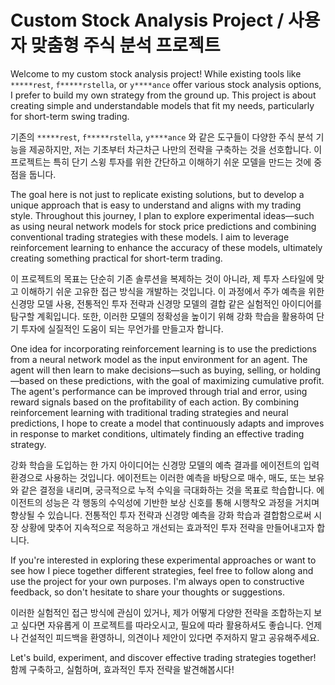 # Custom Stock Analysis Project / 사용자 맞춤형 주식 분석 프로젝트

Welcome to my custom stock analysis project! While existing tools like `*****rest`, `f*****rstella`, or `y****ance` offer various stock analysis options, I prefer to build my own strategy from the ground up. This project is about creating simple and understandable models that fit my needs, particularly for short-term swing trading.

기존의 `*****rest`, `f*****rstella`, `y****ance` 와 같은 도구들이 다양한 주식 분석 기능을 제공하지만, 저는 기초부터 차근차근 나만의 전략을 구축하는 것을 선호합니다. 이 프로젝트는 특히 단기 스윙 투자를 위한 간단하고 이해하기 쉬운 모델을 만드는 것에 중점을 둡니다.

The goal here is not just to replicate existing solutions, but to develop a unique approach that is easy to understand and aligns with my trading style. Throughout this journey, I plan to explore experimental ideas—such as using neural network models for stock price predictions and combining conventional trading strategies with these models. I aim to leverage reinforcement learning to enhance the accuracy of these models, ultimately creating something practical for short-term trading.

이 프로젝트의 목표는 단순히 기존 솔루션을 복제하는 것이 아니라, 제 투자 스타일에 맞고 이해하기 쉬운 고유한 접근 방식을 개발하는 것입니다. 이 과정에서 주가 예측을 위한 신경망 모델 사용, 전통적인 투자 전략과 신경망 모델의 결합 같은 실험적인 아이디어를 탐구할 계획입니다. 또한, 이러한 모델의 정확성을 높이기 위해 강화 학습을 활용하여 단기 투자에 실질적인 도움이 되는 무언가를 만들고자 합니다.

One idea for incorporating reinforcement learning is to use the predictions from a neural network model as the input environment for an agent. The agent will then learn to make decisions—such as buying, selling, or holding—based on these predictions, with the goal of maximizing cumulative profit. The agent's performance can be improved through trial and error, using reward signals based on the profitability of each action. By combining reinforcement learning with traditional trading strategies and neural predictions, I hope to create a model that continuously adapts and improves in response to market conditions, ultimately finding an effective trading strategy.

강화 학습을 도입하는 한 가지 아이디어는 신경망 모델의 예측 결과를 에이전트의 입력 환경으로 사용하는 것입니다. 에이전트는 이러한 예측을 바탕으로 매수, 매도, 또는 보유와 같은 결정을 내리며, 궁극적으로 누적 수익을 극대화하는 것을 목표로 학습합니다. 에이전트의 성능은 각 행동의 수익성에 기반한 보상 신호를 통해 시행착오 과정을 거치며 향상될 수 있습니다. 전통적인 투자 전략과 신경망 예측을 강화 학습과 결합함으로써 시장 상황에 맞추어 지속적으로 적응하고 개선되는 효과적인 투자 전략을 만들어내고자 합니다.

If you're interested in exploring these experimental approaches or want to see how I piece together different strategies, feel free to follow along and use the project for your own purposes. I'm always open to constructive feedback, so don't hesitate to share your thoughts or suggestions.

이러한 실험적인 접근 방식에 관심이 있거나, 제가 어떻게 다양한 전략을 조합하는지 보고 싶다면 자유롭게 이 프로젝트를 따라오시고, 필요에 따라 활용하셔도 좋습니다. 언제나 건설적인 피드백을 환영하니, 의견이나 제안이 있다면 주저하지 말고 공유해주세요.

Let's build, experiment, and discover effective trading strategies together!
함께 구축하고, 실험하며, 효과적인 투자 전략을 발견해봅시다!
